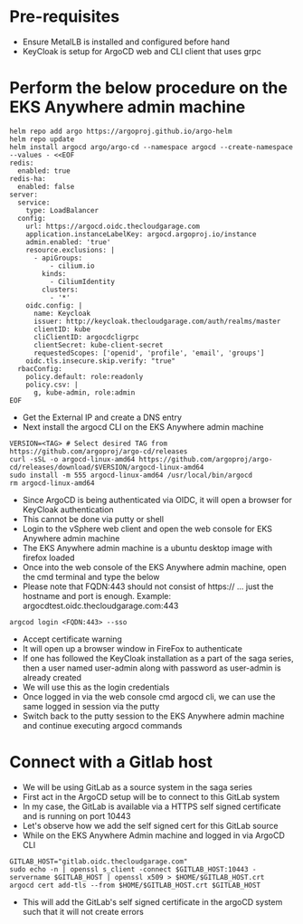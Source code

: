 # Pre-requisites
* Ensure MetalLB is installed and configured before hand
* KeyCloak is setup for ArgoCD web and CLI client that uses grpc
# Perform the below procedure on the EKS Anywhere admin machine
```
helm repo add argo https://argoproj.github.io/argo-helm
helm repo update
helm install argocd argo/argo-cd --namespace argocd --create-namespace --values - <<EOF
redis:
  enabled: true
redis-ha:
  enabled: false
server:
  service:
    type: LoadBalancer
  config:
    url: https://argocd.oidc.thecloudgarage.com
    application.instanceLabelKey: argocd.argoproj.io/instance
    admin.enabled: 'true'
    resource.exclusions: |
      - apiGroups:
          - cilium.io
        kinds:
          - CiliumIdentity
        clusters:
          - '*'
    oidc.config: |
      name: Keycloak
      issuer: http://keycloak.thecloudgarage.com/auth/realms/master
      clientID: kube
      cliClientID: argocdcligrpc
      clientSecret: kube-client-secret
      requestedScopes: ['openid', 'profile', 'email', 'groups']
    oidc.tls.insecure.skip.verify: "true"
  rbacConfig:
    policy.default: role:readonly
    policy.csv: |
      g, kube-admin, role:admin
EOF
```
* Get the External IP and create a DNS entry
* Next install the argocd CLI on the EKS Anywhere admin machine
```
VERSION=<TAG> # Select desired TAG from https://github.com/argoproj/argo-cd/releases
curl -sSL -o argocd-linux-amd64 https://github.com/argoproj/argo-cd/releases/download/$VERSION/argocd-linux-amd64
sudo install -m 555 argocd-linux-amd64 /usr/local/bin/argocd
rm argocd-linux-amd64
```
* Since ArgoCD is being authenticated via OIDC, it will open a browser for KeyCloak authentication
* This cannot be done via putty or shell
* Login to the vSphere web client and open the web console for EKS Anywhere admin machine
* The EKS Anywhere admin machine is a ubuntu desktop image with firefox loaded
* Once into the web console of the EKS Anywhere admin machine, open the cmd terminal and type the below
* Please note that FQDN:443 should not consist of https:// ... just the hostname and port is enough. Example: argocdtest.oidc.thecloudgarage.com:443
```
argcod login <FQDN:443> --sso
```
* Accept certificate warning
* It will open up a browser window in FireFox to authenticate
* If one has followed the KeyCloak installation as a part of the saga series, then a user named user-admin along with password as user-admin is already created
* We will use this as the login credentials
* Once logged in via the web console cmd argocd cli, we can use the same logged in session via the putty
* Switch back to the putty session to the EKS Anywhere admin machine and continue executing argocd commands

# Connect with a Gitlab host
* We will be using GitLab as a source system in the saga series
* First act in the ArgoCD setup will be to connect to this GitLab system
* In my case, the GitLab is available via a HTTPS self signed certificate and is running on port 10443
* Let's observe how we add the self signed cert for this GitLab source
* While on the EKS Anywhere Admin machine and logged in via ArgoCD CLI
```
GITLAB_HOST="gitlab.oidc.thecloudgarage.com"
sudo echo -n | openssl s_client -connect $GITLAB_HOST:10443 -servername $GITLAB_HOST | openssl x509 > $HOME/$GITLAB_HOST.crt
argocd cert add-tls --from $HOME/$GITLAB_HOST.crt $GITLAB_HOST
```
* This will add the GitLab's self signed certificate in the argoCD system such that it will not create errors
